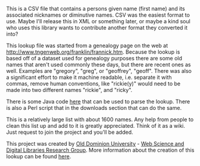 This is a CSV file that contains a persons given name (first name) and its associated nicknames or diminutive names.  CSV was the easiest format to use.  Maybe I'll release this in XML or something later, or maybe a kind soul who uses this library wants to contribute another format they converted it into?

This lookup file was started from a genealogy page on the web at http://www.tngenweb.org/franklin/frannick.htm.  Because the lookup is based off of a dataset used for genealogy purposes there are some old names that aren't used commonly these days, but there are recent ones as well.  Examples are "gregory", "greg", or "geoffrey", "geoff".  There was also a significant effort to make it machine readable, i.e. separate it with commas, remove human conventions, like "rickie(y)" would need to be made into two different names "rickie", and "ricky".

There is some Java code <a href='http://code.google.com/p/nickname-and-diminutive-names-lookup/wiki/JavaParser'>here</a> that can be used to parse the lookup.  There is also a Perl script that in the downloads section that can do the same.

This is a relatively large list with about 1600 names.  Any help from people to clean this list up and add to it is greatly appreciated.  Think of it as a wiki.  Just request to join the project and you'll be added.

This project was created by [Old Dominion University](http://www.odu.edu/) - [Web Science and Digital Libraries Research Group](http://ws-dl.blogspot.com/).  More information about the creation of this lookup can be found [here](http://www.carlton-northern.com/2010/08/lookup-for-nicknames-and-diminutive.html).